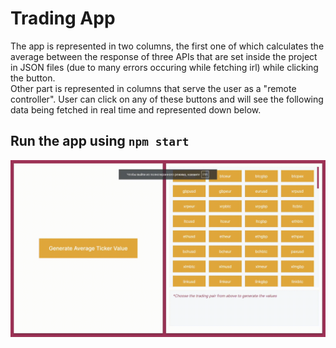 # Trading App

The app is represented in two columns, the first one of which calculates the average between the response of three APIs that are set inside 
the project in JSON files (due to many errors occuring while fetching irl) while clicking the button.\
Other part is represented in columns that serve the user as a "remote controller". User can click on any of these buttons and will see the following 
data being fetched in real time and represented down below.

## Run the app using `npm start`

![This is an image](https://github.com/Yevhenbk/trading-app/blob/main/public/2022-08-30%2014-02-46_Trim.gif)
